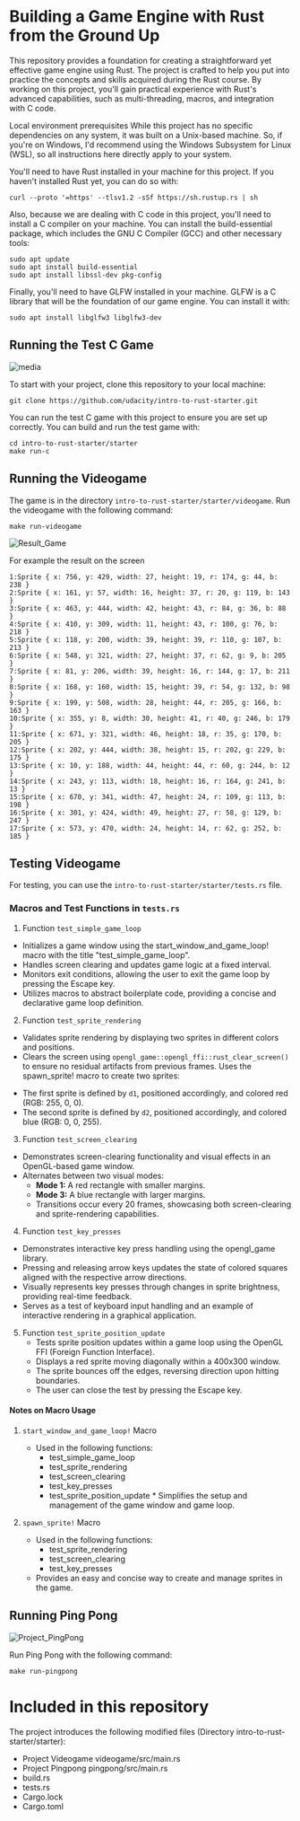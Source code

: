 # Building a Game Engine with Rust from the Ground Up

This repository provides a foundation for creating a straightforward yet effective game engine using Rust. The project is crafted to help you put into practice the concepts and skills acquired during the Rust course. By working on this project, you'll gain practical experience with Rust's advanced capabilities, such as multi-threading, macros, and integration with C code.

Local environment prerequisites
While this project has no specific dependencies on any system, it was built on a Unix-based machine. So, if you're on Windows, I'd recommend using the Windows Subsystem for Linux (WSL), so all instructions here directly apply to your system.

You'll need to have Rust installed in your machine for this project. If you haven't installed Rust yet, you can do so with:

````
curl --proto '=https' --tlsv1.2 -sSf https://sh.rustup.rs | sh
````

Also, because we are dealing with C code in this project, you'll need to install a C compiler on your machine. You can install the build-essential package, which includes the GNU C Compiler (GCC) and other necessary tools:

````
sudo apt update
sudo apt install build-essential
sudo apt install libssl-dev pkg-config

````
Finally, you'll need to have GLFW installed in your machine. GLFW is a C library that will be the foundation of our game engine. You can install it with:

````
sudo apt install libglfw3 libglfw3-dev

````

## Running the Test C Game

![media](https://github.com/1Px-Vision/Game/blob/main/Building%20a%20Game%20Engine%20with%20Rust%20from%20the%20Ground%20Up/img.png)

To start with your project, clone this repository to your local machine:

````
git clone https://github.com/udacity/intro-to-rust-starter.git

````

You can run the test C game with this project to ensure you are set up correctly. You can build and run the test game with:

````
cd intro-to-rust-starter/starter
make run-c
````
## Running the Videogame

The game is in the directory ````intro-to-rust-starter/starter/videogame````.
Run the videogame with the following command:

````
make run-videogame
````
![Result_Game](https://github.com/1Px-Vision/Game/blob/main/Building%20a%20Game%20Engine%20with%20Rust%20from%20the%20Ground%20Up/Rust_Game.jpg)

For example the result on the screen
````
1:Sprite { x: 756, y: 429, width: 27, height: 19, r: 174, g: 44, b: 238 }
2:Sprite { x: 161, y: 57, width: 16, height: 37, r: 20, g: 119, b: 143 }
3:Sprite { x: 463, y: 444, width: 42, height: 43, r: 84, g: 36, b: 88 }
4:Sprite { x: 410, y: 309, width: 11, height: 43, r: 100, g: 76, b: 218 }
5:Sprite { x: 118, y: 200, width: 39, height: 39, r: 110, g: 107, b: 213 }
6:Sprite { x: 548, y: 321, width: 27, height: 37, r: 62, g: 9, b: 205 }
7:Sprite { x: 81, y: 206, width: 39, height: 16, r: 144, g: 17, b: 211 }
8:Sprite { x: 168, y: 160, width: 15, height: 39, r: 54, g: 132, b: 98 }
9:Sprite { x: 199, y: 508, width: 28, height: 44, r: 205, g: 166, b: 163 }
10:Sprite { x: 355, y: 8, width: 30, height: 41, r: 40, g: 246, b: 179 }
11:Sprite { x: 671, y: 321, width: 46, height: 18, r: 35, g: 170, b: 205 }
12:Sprite { x: 202, y: 444, width: 38, height: 15, r: 202, g: 229, b: 175 }
13:Sprite { x: 10, y: 188, width: 44, height: 44, r: 60, g: 244, b: 12 }
14:Sprite { x: 243, y: 113, width: 18, height: 16, r: 164, g: 241, b: 13 }
15:Sprite { x: 670, y: 341, width: 47, height: 24, r: 109, g: 113, b: 198 }
16:Sprite { x: 301, y: 424, width: 49, height: 27, r: 58, g: 129, b: 247 }
17:Sprite { x: 573, y: 470, width: 24, height: 14, r: 62, g: 252, b: 185 }
````

## Testing Videogame
For testing, you can use the ````intro-to-rust-starter/starter/tests.rs```` file.

### Macros and Test Functions in ````tests.rs````

1. Function ````test_simple_game_loop````
  * Initializes a game window using the start_window_and_game_loop! macro with the title "test_simple_game_loop".
  * Handles screen clearing and updates game logic at a fixed interval.
  * Monitors exit conditions, allowing the user to exit the game loop by pressing the Escape key.
  * Utilizes macros to abstract boilerplate code, providing a concise and declarative game loop definition.

2. Function ````test_sprite_rendering````
  * Validates sprite rendering by displaying two sprites in different colors and positions.
  * Clears the screen using ````opengl_game::opengl_ffi::rust_clear_screen()```` to ensure no residual artifacts from previous frames.
    Uses the spawn_sprite! macro to create two sprites:
  - The first sprite is defined by ````d1````, positioned accordingly, and colored red (RGB: 255, 0, 0).
  - The second sprite is defined by ````d2````, positioned accordingly, and colored blue (RGB: 0, 0, 255).

3. Function ````test_screen_clearing````
  * Demonstrates screen-clearing functionality and visual effects in an OpenGL-based game window.
  * Alternates between two visual modes:
    - **Mode 1:** A red rectangle with smaller margins.
    - **Mode 3:** A blue rectangle with larger margins.
    * Transitions occur every 20 frames, showcasing both screen-clearing and sprite-rendering capabilities.

4. Function ````test_key_presses````
  * Demonstrates interactive key press handling using the opengl_game library.
  * Pressing and releasing arrow keys updates the state of colored squares aligned with the respective arrow directions.
  * Visually represents key presses through changes in sprite brightness, providing real-time feedback.
  * Serves as a test of keyboard input handling and an example of interactive rendering in a graphical application.

5. Function ````test_sprite_position_update````
     * Tests sprite position updates within a game loop using the OpenGL FFI (Foreign Function Interface).
     * Displays a red sprite moving diagonally within a 400x300 window.
     * The sprite bounces off the edges, reversing direction upon hitting boundaries.
     * The user can close the test by pressing the Escape key.
  
#### Notes on Macro Usage
  1. ````start_window_and_game_loop!```` Macro
      * Used in the following functions:
          - test_simple_game_loop
          - test_sprite_rendering
          - test_screen_clearing
          - test_key_presses
          - test_sprite_position_update
    * Simplifies the setup and management of the game window and game loop.

2.  ````spawn_sprite!```` Macro
    * Used in the following functions:
      - test_sprite_rendering
      - test_screen_clearing
      - test_key_presses
    * Provides an easy and concise way to create and manage sprites in the game.


## Running Ping Pong

![Project_PingPong](https://github.com/1Px-Vision/Game/blob/main/Building%20a%20Game%20Engine%20with%20Rust%20from%20the%20Ground%20Up/Project_PingPong.jpg)

Run Ping Pong with the following command:
````
make run-pingpong
````

# Included in this repository
The project introduces the following modified files (Directory intro-to-rust-starter/starter):

* Project Videogame videogame/src/main.rs
* Project Pingpong  pingpong/src/main.rs
* build.rs
* tests.rs
* Cargo.lock
* Cargo.toml
